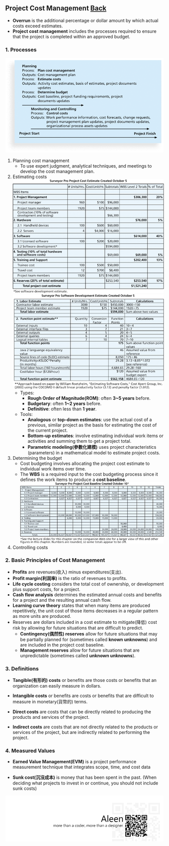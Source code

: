 ## Project Cost Management	[Back](./../projectManagement.md)

-  **Overrun** is the additional percentage or dollar amount by which actual costs exceed estimates.
- **Project cost management** includes the processes required to ensure that the project is completed within an approved budget.

### 1. Processes

<img src="./processes.png">

1. Planning cost management
    - To use expert judgment, analytical techniques, and meetings to develop the cost management plan.
2. Estimating costs <img src="./cost_estimate.png"> <img src="./software_development_estimate.png">
    - Types:
        - **Rough Order of Magnitude(ROM)**: often **3~5 years** before.
        - **Budgetary**: often **1~2 years** before.
        - **Definitive**: often less than **1 year**.
    - Tools:
        - **Analogous** or **top-down estimates**: use the actual cost of a previous, similar project as the basis for estimating the cost of the current project.
        - **Bottom-up estimates**: involve estimating individual work items or activities and summing them to get a project total.
        - **Parametric modeling(參數化建模)** uses project characteristics (parameters) in a mathematical model to estimate project costs. 
3. Determining the budget
    - Cost budgeting involves allocating the project cost estimate to individual work items over time.
    - The **WBS** is a required input to the cost budgeting process since it defines the work items to produce a **cost baseline**. <img src="./cost_baseline.png">
4. Controlling costs

### 2. Basic Principles of Cost Management

- **Profits** are revenues(收入) minus expenditures(支出).
- **Profit margin(利润率)** is the ratio of revenues to profits.
- **Life cycle costing** considers the total cost of ownership, or development plus support costs, for a project.
- **Cash flow analysis** determines the estimated annual costs and benefits for a project and the resulting annual cash flow.
- **Learning curve theory** states that when many items are produced repetitively, the unit cost of those items decreases in a regular pattern as more units are produced.
- Reserves are dollars included in a cost estimate to mitigate(降低) cost risk by allowing for future situations that are difficult to predict.
    - **Contingency(偶然性) reserves** allow for future situations that may be partially planned for (sometimes called **known unknowns**) and are included in the project cost baseline.
    - **Management reserves** allow for future situations that are unpredictable (sometimes called **unknown unknowns**).

### 3. Definitions

- **Tangible(有形的) costs** or benefits are those costs or benefits that an organization can easily measure in dollars.
- **Intangible costs** or benefits are costs or benefits that are difficult to measure in monetary(貨幣的) terms.


- **Direct costs** are costs that can be directly related to producing the products and services of the project.
- **Indirect costs** are costs that are not directly related to the products or services of the project, but are indirectly related to performing the project.

### 4. Measured Values

- **Earned Value Management(EVM)** is a project performance measurement technique that integrates scope, time, and cost data


- **Sunk cost(沉沒成本)** is money that has been spent in the past. (When deciding what projects to invest in or continue, you should not include sunk costs)

<a href="http://aleen42.github.io/" target="_blank" ><img src="./../../pic/tail.gif"></a>
